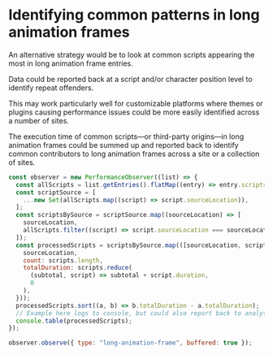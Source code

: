 # Identifying common patterns in long animation frames

An alternative strategy would be to look at common scripts appearing the most in long animation frame entries.

Data could be reported back at a script and/or character position level to identify repeat offenders.

This may work particularly well for customizable platforms where themes or plugins causing performance issues could be more easily identified across a number of sites.

The execution time of common scripts—or third-party origins—in long animation frames could be summed up and reported back to identify common contributors to long animation frames across a site or a collection of sites.


```js
const observer = new PerformanceObserver((list) => {
  const allScripts = list.getEntries().flatMap((entry) => entry.scripts);
  const scriptSource = [
    ...new Set(allScripts.map((script) => script.sourceLocation)),
  ];
  const scriptsBySource = scriptSource.map((sourceLocation) => [
    sourceLocation,
    allScripts.filter((script) => script.sourceLocation === sourceLocation),
  ]);
  const processedScripts = scriptsBySource.map(([sourceLocation, scripts]) => ({
    sourceLocation,
    count: scripts.length,
    totalDuration: scripts.reduce(
      (subtotal, script) => subtotal + script.duration,
      0
    ),
  }));
  processedScripts.sort((a, b) => b.totalDuration - a.totalDuration);
  // Example here logs to console, but could also report back to analytics
  console.table(processedScripts);
});

observer.observe({ type: "long-animation-frame", buffered: true });
```